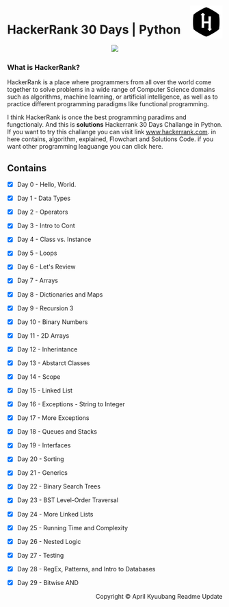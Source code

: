 <img src="https://github.com/Kyuubang/Hackerrank-30-Days-Python/blob/master/HR/iconfinder_160_Hackerrank_logo_logos_4373713.png" align="right" width="15%" />

# HackerRank 30 Days | Python
<p align="center">
  <img src="https://github.com/Kyuubang/Hackerrank_30_Days/blob/master/HR/HR-Logo-Main.png"/>
</p>

### What is HackerRank?

HackerRank is a place where programmers from all over the world come together to solve problems in a wide range of Computer Science domains such as algorithms, machine learning, or artificial intelligence, as well as to practice different programming paradigms like functional programming. <br />

I think HackerRank is once the best programming paradims and fungctionaly. And this is __solutions__ Hackerrank 30 Days Challange in Python. If you want to try this challange you can visit link www.hackerrank.com. in here contains, algorithm, explained, Flowchart and Solutions Code. if you want other programming leaguange you can click here.

## Contains

- [x] Day 0  - Hello, World.
- [x] Day 1  - Data Types
- [x] Day 2  - Operators
- [x] Day 3  - Intro to Cont
- [x] Day 4  - Class vs. Instance
- [x] Day 5  - Loops
- [x] Day 6  - Let's Review
- [x] Day 7  - Arrays
- [x] Day 8  - Dictionaries and Maps
- [x] Day 9  - Recursion 3
- [x] Day 10 - Binary Numbers
- [x] Day 11 - 2D Arrays
- [x] Day 12 - Inherintance
- [x] Day 13 - Abstarct Classes
- [x] Day 14 - Scope
- [x] Day 15 - Linked List
- [x] Day 16 - Exceptions - String to Integer
- [x] Day 17 - More Exceptions
- [x] Day 18 - Queues and Stacks
- [x] Day 19 - Interfaces
- [x] Day 20 - Sorting
- [x] Day 21 - Generics
- [x] Day 22 - Binary Search Trees
- [x] Day 23 - BST Level-Order Traversal
- [x] Day 24 - More Linked Lists
- [x] Day 25 - Running Time and Complexity
- [x] Day 26 - Nested Logic
- [x] Day 27 - Testing
- [x] Day 28 - RegEx, Patterns, and Intro to Databases
- [x] Day 29 - Bitwise AND


<p align="right">
  Copyright © April Kyuubang Readme Update
</p>
